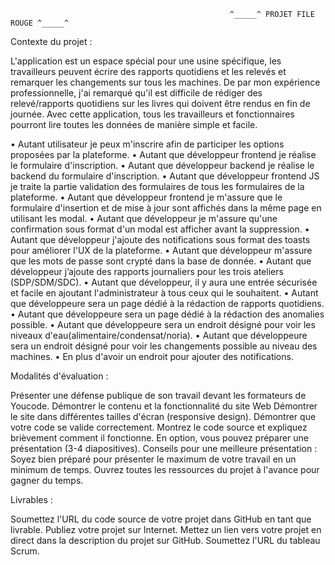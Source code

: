                                                      ^_____^ PROJET FILE ROUGE ^_____^

Contexte du projet :

L'application est un espace spécial pour une usine spécifique, les travailleurs peuvent écrire des rapports quotidiens et les relevés et remarquer les changements sur tous les machines. De par mon expérience professionnelle, j'ai remarqué qu'il est difficile de rédiger des relevé/rapports quotidiens sur les livres qui doivent être rendus en fin de journée. Avec cette application, tous les travailleurs et fonctionnaires pourront lire toutes les données de manière simple et facile.

•	Autant utilisateur je peux m'inscrire afin de participer les options proposées par la plateforme.
•	Autant que développeur frontend je réalise le formulaire d'inscription.
•	Autant que développeur backend je réalise le backend du formulaire d'inscription.
•	Autant que développeur frontend JS je traite la partie validation des formulaires de tous les formulaires de la plateforme.
•	Autant que développeur frontend je m'assure que le formulaire d'insertion et de mise à jour sont affichés dans la même page en utilisant les modal.
•	Autant que développeur je m'assure qu'une confirmation sous format d'un modal est afficher avant la suppression.
•	Autant que développeur j'ajoute des notifications sous format des toasts pour améliorer l'UX de la plateforme.
•	Autant que développeur m'assure que les mots de passe sont crypté dans la base de donnée.
•	Autant que développeur j’ajoute des rapports journaliers pour les trois ateliers (SDP/SDM/SDC).
•	Autant que développeur, il y aura une entrée sécurisée et facile en ajoutant l'administrateur à tous ceux qui le souhaitent.
•	Autant que développeure sera un page dédié à la rédaction de rapports quotidiens.
•	Autant que développeure sera un page dédié à la rédaction des anomalies possible.
•	Autant que développeure sera un endroit désigné pour voir les niveaux d'eau(alimentaire/condensat/noria).
•	Autant que développeure sera un endroit désigné pour voir les changements possible au  niveau des machines.
•	En plus d'avoir un endroit pour ajouter des notifications.

Modalités d'évaluation :

Présenter une défense publique de son travail devant les formateurs de Youcode.
Démontrer le contenu et la fonctionnalité du site Web Démontrer le site dans différentes tailles d'écran (responsive design).
Démontrer que votre code se valide correctement. Montrez le code source et expliquez brièvement comment il fonctionne. 
En option, vous pouvez préparer une présentation (3-4 diapositives). 
Conseils pour une meilleure présentation : Soyez bien préparé pour présenter le maximum de votre travail en un minimum de temps. Ouvrez toutes les ressources du projet à l'avance pour gagner du temps.

Livrables :

Soumettez l'URL du code source de votre projet dans GitHub en tant que livrable. Publiez votre projet sur Internet. Mettez un lien vers votre projet en direct dans la description du projet sur GitHub. Soumettez l'URL du tableau Scrum.


